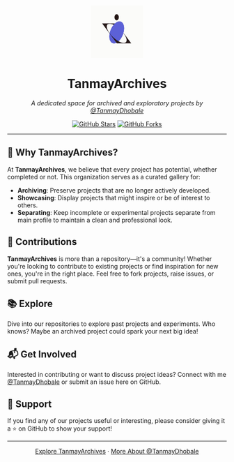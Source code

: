 <p align="center">
    <a href="https://github.com/TanmayArchives">
        <img src="/profile/assets/logo.png" height="120px" width="120px" alt="Logo of Tanmay Archives" />
    </a>
</p>

<h1 align="center">
    TanmayArchives
</h1>

<p align="center">
    <em>A dedicated space for archived and exploratory projects by <a href="https://github.com/TanmayDhobale/">@TanmayDhobale</a></em>
</p>

<p align="center">
    <a href="https://github.com/TanmayArchives"><img src="https://img.shields.io/github/stars/TanmayArchives?style=social" alt="GitHub Stars"></a>
    <a href="https://github.com/TanmayArchives"><img src="https://img.shields.io/github/forks/TanmayArchives?style=social" alt="GitHub Forks"></a>
</p>

---

## 🌟 Why TanmayArchives?

At **TanmayArchives**, we believe that every project has potential, whether completed or not. This organization serves as a curated gallery for:

- **Archiving**: Preserve projects that are no longer actively developed.
- **Showcasing**: Display projects that might inspire or be of interest to others.
- **Separating**: Keep incomplete or experimental projects separate from main profile to maintain a clean and professional look.

## 🚀 Contributions

**TanmayArchives** is more than a repository—it's a community! Whether you're looking to contribute to existing projects or find inspiration for new ones, you're in the right place. Feel free to fork projects, raise issues, or submit pull requests.

## 📚 Explore

Dive into our repositories to explore past projects and experiments. Who knows? Maybe an archived project could spark your next big idea!

## 📬 Get Involved

Interested in contributing or want to discuss project ideas? Connect with me [@TanmayDhobale](https://github.com/TanmayDhobale/) or submit an issue here on GitHub.

## 📌 Support

If you find any of our projects useful or interesting, please consider giving it a ⭐ on GitHub to show your support!

---

<p align="center">
    <a href="https://github.com/TanmayArchives">Explore TanmayArchives</a> ·
    <a href="https://github.com/TanmayDhobale">More About @TanmayDhobale</a>
</p>
